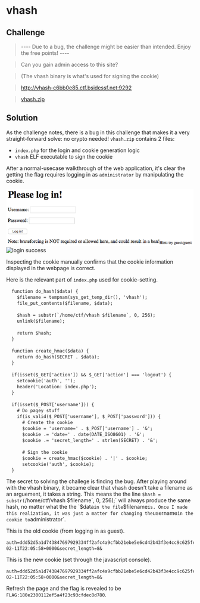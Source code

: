 # vhash

## Challenge

> ---- Due to a bug, the challenge might be easier than intended. Enjoy the free points! ----

> Can you gain admin access to this site?

> (The vhash binary is what's used for signing the cookie)

> http://vhash-c6bb0e85.ctf.bsidessf.net:9292

> [vhash.zip](vhash.zip)

## Solution

As the challenge notes, there is a bug in this challenge that makes it a very straight-forward solve: no crypto needed! `vhash.zip` contains 2 files:

- `index.php` for the login and cookie generation logic
- `vhash` ELF executable to sign the cookie

After a normal-usecase walkthrough of the web application, it's clear the getting the flag requires logging in as `administrator` by manipulating the cookie.

![login form](https://github.com/R3dCr3sc3nt/BSidesSF-2017/blob/master/crypto/vhash/login_form.png)
![login success](https://github.com/R3dCr3sc3nt/BSidesSF-2017/blob/master/crypto/vhash/login_sucess.png)

Inspecting the cookie manually confirms that the cookie information displayed in the webpage is correct.

Here is the relevant part of `index.php` used for cookie-setting.

```
  function do_hash($data) {
    $filename = tempnam(sys_get_temp_dir(), 'vhash');
    file_put_contents($filename, $data);

    $hash = substr(`/home/ctf/vhash $filename`, 0, 256);
    unlink($filename);

    return $hash;
  }

  function create_hmac($data) {
    return do_hash(SECRET . $data);
  }

  if(isset($_GET['action']) && $_GET['action'] === 'logout') {
    setcookie('auth', '');
    header('Location: index.php');
  }

  if(isset($_POST['username'])) {
    # Do pagey stuff
    if(is_valid($_POST['username'], $_POST['password'])) {
      # Create the cookie
      $cookie = 'username=' . $_POST['username'] . '&';
      $cookie .= 'date=' . date(DATE_ISO8601) . '&';
      $cookie .= 'secret_length=' . strlen(SECRET) . '&';

      # Sign the cookie
      $cookie = create_hmac($cookie) . '|' . $cookie;
      setcookie('auth', $cookie);
  }
```

The secret to solving the challege is finding the bug. After playing around with the vhash binary, it became clear that vhash doesn't take a filename as an arguement, it takes a string. This means the the line `$hash = substr(`/home/ctf/vhash $filename`, 0, 256);` will always produce the same hash, no matter what the the `$data` in the file `$filename` is. Once I made this realization, it was just a matter for changing the `username` in the cookie to `administrator`.

This is the old cookie (from logging in as guest).

```
auth=ddd52d5a1d743847697929334ff2afc4a9cfbb21ebe5e6cd42b43f3e4cc9c625febc38a0dcc537740bf026a50fe16dc2e27a783fce6f3fbaf191df3080d5ab69457aaa31a331d5e0bfdc61d001597e473636c5077dacd8ee5563c93d46ccc00855c55461228376c8496f9013e316c80626e2499c7911d9a941dc0aa08ae63284|username=guest&date=2017-02-11T22:05:58+0000&secret_length=8&
```

This is the new cookie (set through the javascript console).

```
auth=ddd52d5a1d743847697929334ff2afc4a9cfbb21ebe5e6cd42b43f3e4cc9c625febc38a0dcc537740bf026a50fe16dc2e27a783fce6f3fbaf191df3080d5ab69457aaa31a331d5e0bfdc61d001597e473636c5077dacd8ee5563c93d46ccc00855c55461228376c8496f9013e316c80626e2499c7911d9a941dc0aa08ae63284|username=administrator&date=2017-02-11T22:05:58+0000&secret_length=8&
```

Refresh the page and the flag is revealed to be `FLAG:180e2300112ef5a4f23c93cfdec8d780`.
